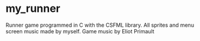# my_runner
Runner game programmed in C with the CSFML library. All sprites and menu screen music made by myself. Game music by Eliot Primault
